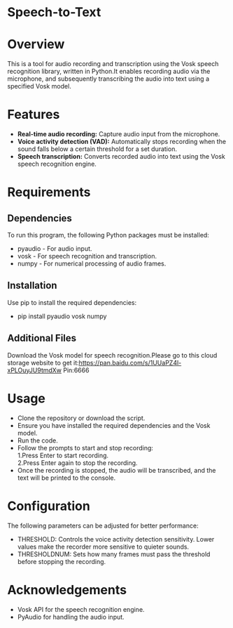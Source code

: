 # Speech-to-Text
# Overview
This is a tool for audio recording and transcription using the Vosk speech recognition library, written in Python.It enables recording audio via the microphone, and subsequently transcribing the audio into text using a specified Vosk model.
# Features
- **Real-time audio recording:** Capture audio input from the microphone.
- **Voice activity detection (VAD):** Automatically stops recording when the sound falls below a certain threshold for a set duration.
- **Speech transcription:** Converts recorded audio into text using the Vosk speech recognition engine.
# Requirements
## Dependencies
To run this program, the following Python packages must be installed:
- pyaudio - For audio input.
- vosk - For speech recognition and transcription.
- numpy - For numerical processing of audio frames.
## Installation
Use pip to install the required dependencies:
- pip install pyaudio vosk numpy
## Additional Files
Download the Vosk model for speech recognition.Please go to this cloud storage website to get it:https://pan.baidu.com/s/1UUaPZ4l-xPLOuyJU9tmdXw Pin:6666   
# Usage
- Clone the repository or download the script.
- Ensure you have installed the required dependencies and the Vosk model.
- Run the code.
- Follow the prompts to start and stop recording:<br>1.Press Enter to start recording.<br>2.Press Enter again to stop the recording.<br>
- Once the recording is stopped, the audio will be transcribed, and the text will be printed to the console.
# Configuration
The following parameters can be adjusted for better performance:
- THRESHOLD: Controls the voice activity detection sensitivity. Lower values make the recorder more sensitive to quieter sounds.
- THRESHOLDNUM: Sets how many frames must pass the threshold before stopping the recording.
# Acknowledgements
- Vosk API for the speech recognition engine.
- PyAudio for handling the audio input.
